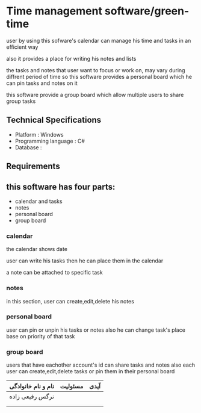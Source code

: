 # **Time management software/green-time**

user by using this sofware's calendar can manage his time and tasks in an efficient way

also it provides a place for writing his notes and lists 

the tasks and notes that user want to focus or work on, may vary during diffrent period of time so this software provides a personal board which he can pin tasks and notes on it

this software provide a group board which allow multiple users to share group tasks

## Technical Specifications
* Platform : Windows
* Programming language : C#
* Database : 

## Requirements



## this software has four parts:
* calendar and tasks
* notes
* personal board
* group board



### calendar

the calendar shows date

user can write his tasks then he can place them in the calendar

a note can be attached to specific task 



### notes

in this section, user can create,edit,delete his notes



### personal board
user can pin or unpin his tasks or notes also he can change task's place base on priority of that task



### group board
users that have eachother account's id can share tasks and notes also each user can create,edit,delete tasks or pin them in their personal board


| نام و نام خانوادگی | مسئولیت  | آیدی |
|--------------------|----------|------|
|   نرگس رفیعی زاده |          |      |
|                    |          |      |
|                    |          |      |

